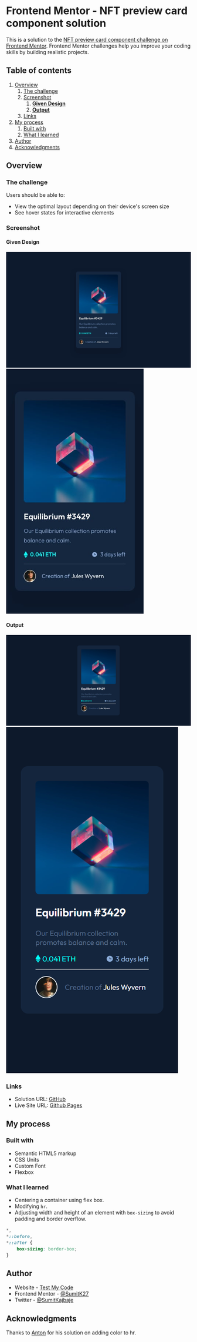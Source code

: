 # Frontend Mentor - NFT preview card component solution <!-- omit in toc -->

This is a solution to the [NFT preview card component challenge on Frontend Mentor](https://www.frontendmentor.io/challenges/nft-preview-card-component-SbdUL_w0U). Frontend Mentor challenges help you improve your coding skills by building realistic projects.

## Table of contents <!-- omit in toc -->

1. [Overview](#overview)
   1. [The challenge](#the-challenge)
   2. [Screenshot](#screenshot)
      1. [**Given Design**](#given-design)
      2. [**Output**](#output)
   3. [Links](#links)
2. [My process](#my-process)
   1. [Built with](#built-with)
   2. [What I learned](#what-i-learned)
3. [Author](#author)
4. [Acknowledgments](#acknowledgments)

## Overview

### The challenge

Users should be able to:

-   View the optimal layout depending on their device's screen size
-   See hover states for interactive elements

### Screenshot

#### **Given Design**

![Desktop](./design/desktop-design.jpg)
![Mobile](./design/mobile-design.jpg)

#### **Output**

![Desktop](./design/output-desktop.png)
![Mobile](./design/output-mobile.png)

### Links

-   Solution URL: [GitHub](https://github.com/SumitK27/frontend-mentor/)
-   Live Site URL: [Github Pages](https://sumitk27.github.io/frontend-mentor-challenges/nft-preview-card-component/)

## My process

### Built with

-   Semantic HTML5 markup
-   CSS Units
-   Custom Font
-   Flexbox

### What I learned

-   Centering a container using flex box.
-   Modifying `hr`.
-   Adjusting width and height of an element with `box-sizing` to avoid padding and border overflow.

```css
*,
*::before,
*::after {
    box-sizing: border-box;
}
```

## Author

-   Website - [Test My Code](https://testmycode.ga/frontend-mentor/nft-preview-card-component/)
-   Frontend Mentor - [@SumitK27](https://www.frontendmentor.io/profile/SumitK27)
-   Twitter - [@SumitKajbaje](https://www.twitter.com/SumitKajbaje)

## Acknowledgments

Thanks to [Anton](https://stackoverflow.com/a/6382036) for his solution on adding color to hr.
